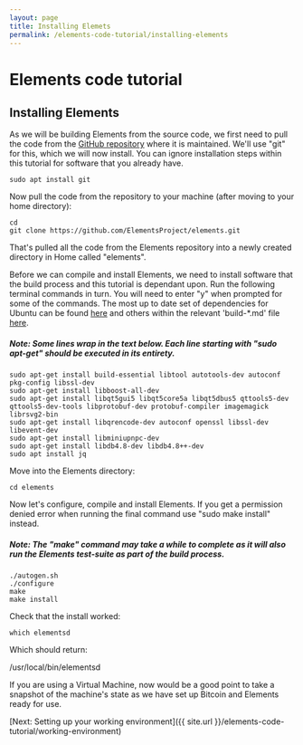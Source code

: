```yaml
---
layout: page
title: Installing Elemets
permalink: /elements-code-tutorial/installing-elements
---
```


# Elements code tutorial

## Installing Elements

As we will be building Elements from the source code, we first need to pull the code from the [GitHub repository](https://github.com/elementsproject/elements) where it is maintained. We'll use "git" for this, which we will now install. You can ignore installation steps within this tutorial for software that you already have.

~~~~
sudo apt install git
~~~~

Now pull the code from the repository to your machine (after moving to your home directory):

~~~~
cd
git clone https://github.com/ElementsProject/elements.git
~~~~

That's pulled all the code from the Elements repository into a newly created directory in Home called "elements". 

Before we can compile and install Elements, we need to install software that the build process and this tutorial is dependant upon. Run the following terminal commands in turn. You will need to enter "y" when prompted for some of the commands. The most up to date set of dependencies for Ubuntu can be found [here](https://github.com/ElementsProject/elements/blob/master/doc/build-unix.md) and others within the relevant 'build-*.md' file [here](https://github.com/ElementsProject/elements/tree/master/doc). 

##### Note: Some lines wrap in the text below. Each line starting with "sudo apt-get" should be executed in its entirety.

~~~~
sudo apt-get install build-essential libtool autotools-dev autoconf pkg-config libssl-dev
sudo apt-get install libboost-all-dev
sudo apt-get install libqt5gui5 libqt5core5a libqt5dbus5 qttools5-dev qttools5-dev-tools libprotobuf-dev protobuf-compiler imagemagick librsvg2-bin
sudo apt-get install libqrencode-dev autoconf openssl libssl-dev libevent-dev
sudo apt-get install libminiupnpc-dev
sudo apt-get install libdb4.8-dev libdb4.8++-dev
sudo apt install jq
~~~~

Move into the Elements directory:

~~~~
cd elements
~~~~

Now let's configure, compile and install Elements. If you get a permission denied error when running the final command use "sudo make install" instead.

##### Note: The "make" command may take a while to complete as it will also run the Elements test-suite as part of the build process.

~~~~
./autogen.sh
./configure
make
make install
~~~~

Check that the install worked:

~~~~
which elementsd
~~~~

Which should return:

<div class="console-output">/usr/local/bin/elementsd</div>

If you are using a Virtual Machine, now would be a good point to take a snapshot of the machine's state as we have set up Bitcoin and Elements ready for use. 

[Next: Setting up your working environment]({{ site.url }}/elements-code-tutorial/working-environment)

